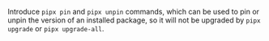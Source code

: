 Introduce `pipx pin` and `pipx unpin` commands, which can be used to pin or unpin the version
of an installed package, so it will not be upgraded by `pipx upgrade` or `pipx upgrade-all`.
